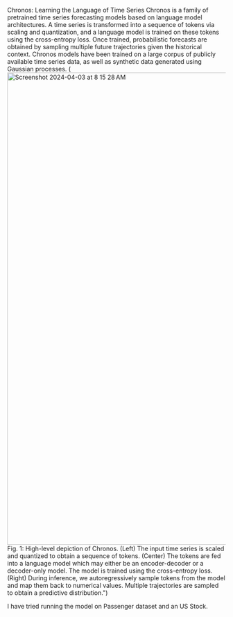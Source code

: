 Chronos: Learning the Language of Time Series
Chronos is a family of pretrained time series forecasting models based on language model architectures. 
A time series is transformed into a sequence of tokens via scaling and quantization, and a language model is trained on these tokens using the cross-entropy loss. 
Once trained, probabilistic forecasts are obtained by sampling multiple future trajectories given the historical context. 
Chronos models have been trained on a large corpus of publicly available time series data, as well as synthetic data generated using Gaussian processes.
(<img width="1090" alt="Screenshot 2024-04-03 at 8 15 28 AM" src="https://github.com/kaushikpichumani/Chronos-Forecasting/assets/16248342/d73f6868-7913-4d73-87d8-e791d13dbc29">
Fig. 1: High-level depiction of Chronos. (Left) The input time series is scaled and quantized to obtain a sequence of tokens. (Center) The tokens are fed into a language model which may either be an encoder-decoder or a decoder-only model. The model is trained using the cross-entropy loss. (Right) During inference, we autoregressively sample tokens from the model and map them back to numerical values. Multiple trajectories are sampled to obtain a predictive distribution.")


I have tried running the model on Passenger dataset and an US Stock.
